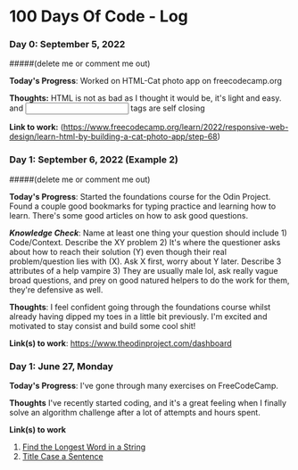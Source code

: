 # 100 Days Of Code - Log

### Day 0: September 5, 2022 
#####(delete me or comment me out)

**Today's Progress**: Worked on HTML-Cat photo app on freecodecamp.org

**Thoughts:** HTML is not as bad as I thought it would be, it's light and easy. <img> and <input> tags are self closing

**Link to work:** (https://www.freecodecamp.org/learn/2022/responsive-web-design/learn-html-by-building-a-cat-photo-app/step-68)


### Day 1: September 6, 2022 (Example 2)
#####(delete me or comment me out)

**Today's Progress**: Started the foundations course for the Odin Project. Found a couple good bookmarks for typing practice and learning how to learn. There's some good articles on how to ask good questions. 

***Knowledge Check***: Name at least one thing your question should include 1) Code/Context. Describe the XY problem 2) It's where the questioner asks about how to reach their solution (Y) even though their real problem/question lies with (X). Ask X first, worry about Y later. Describe 3 attributes of a help vampire 3) They are usually male lol, ask really vague broad questions, and prey on good natured helpers to do the work for them, they're defensive as well. 

**Thoughts**: I feel confident going through the foundations course whilst already having dipped my toes in a little bit previously. I'm excited and motivated to stay consist and build some cool shit!

**Link(s) to work**: https://www.theodinproject.com/dashboard


### Day 1: June 27, Monday

**Today's Progress**: I've gone through many exercises on FreeCodeCamp.

**Thoughts** I've recently started coding, and it's a great feeling when I finally solve an algorithm challenge after a lot of attempts and hours spent.

**Link(s) to work**
1. [Find the Longest Word in a String](https://www.freecodecamp.com/challenges/find-the-longest-word-in-a-string)
2. [Title Case a Sentence](https://www.freecodecamp.com/challenges/title-case-a-sentence)
